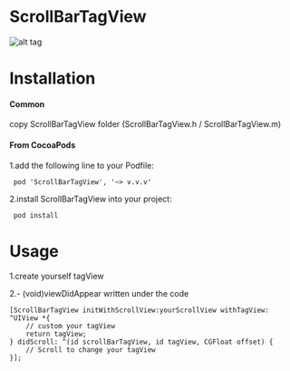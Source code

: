 ScrollBarTagView
=============
![alt tag](http://i.imgur.com/i3YnNVi.gif) 

Installation
=============

#### Common

copy ScrollBarTagView folder (ScrollBarTagView.h / ScrollBarTagView.m)

#### From CocoaPods

1.add the following line to your Podfile:

     pod 'ScrollBarTagView', '~> v.v.v'

2.install ScrollBarTagView into your project:

     pod install

Usage
=============

1.create yourself tagView
 
2.- (void)viewDidAppear written under the code

    [ScrollBarTagView initWithScrollView:yourScrollView withTagView: ^UIView *{
        // custom your tagView
        return tagView;
    } didScroll: ^(id scrollBarTagView, id tagView, CGFloat offset) {
        // Scroll to change your tagView
    }];
